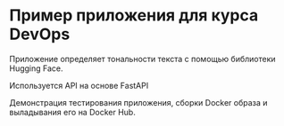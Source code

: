 # Пример приложения для курса DevOps

Приложение определяет тональности текста с помощью библиотеки Hugging Face.

Используется API на основе FastAPI

Демонстрация тестирования приложения, сборки Docker образа и выладывания его на Docker Hub.
